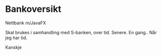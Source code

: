 # Bankoversikt
Nettbank m/JavaFX

Skal brukes i samhandling med S-banken, over tid. Senere. En gang.. Når jeg har tid.

Kanskje

